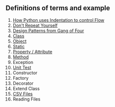 
##  Definitions of terms and example


1.	[How Python uses Indentation to control Flow](/definition/indent.md)
2.	[Don't Repeat Yourself](/definition/dry.md)
3.	[Design Patterns from Gang of Four](/definition/design.md)
4.	[Class](/definition/class.md)
5.	[Object](/definition/object.md)
6.	[Static](/definition/static.md)
7.	[Property / Attribute](/definition/property.md)
8.	[Method](/definition/method.md)
9.	Exception
10.	[Unit Test](/definition/unittest.md)
11.	Constructor
12.	Factory
13.	Decorator
14.	Extend Class
15.	[CSV Files](/definition/csv.md)
16.	Reading Files

